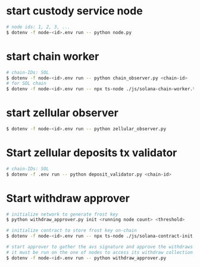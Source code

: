 # start custody service node
```bash
# node ids: 1, 2, 3, ...
$ dotenv -f node-<id>.env run -- python node.py
```

# start chain worker
```bash
# chain-IDs: SOL
$ dotenv -f node-<id>.env run -- python chain_observer.py <chain-id>
# for SOL chain
$ dotenv -f node-<id>.env run -- npx ts-node ./js/solana-chain-worker.ts
```

# start zellular observer
```bash
$ dotenv -f node-<id>.env run -- python zellular_observer.py
```

# Start zellular deposits tx validator
```bash
# chain-IDs: SOL
$ dotenv -f .env run -- python deposit_validator.py <chain-id>
```

# Start withdraw approver
```bash
# initialize network to generate frost key
$ python withdraw_approver.py init <running node count> <threshold>

# initialize contract to store frost key on-chain
$ dotenv -f node-<id>.env run -- npx ts-node ./js/solana-contract-init.ts

# start approver to gather the avs signature and approve the withdraws
# it must be run on the one of nodes to access its withdraw collection
$ dotenv -f node-<id>.env run -- python withdraw_approver.py
```